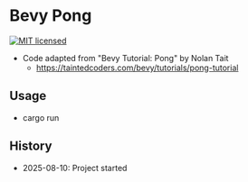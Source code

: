 # Bevy Pong

[![MIT licensed][mit-badge]][mit-url]

[mit-badge]: https://img.shields.io/badge/license-MIT-blue.svg
[mit-url]: https://github.com/david-wallace-croft/bevy-pong/blob/main/LICENSE.txt

- Code adapted from "Bevy Tutorial: Pong" by Nolan Tait
  - https://taintedcoders.com/bevy/tutorials/pong-tutorial

## Usage

- cargo run

## History

- 2025-08-10: Project started
